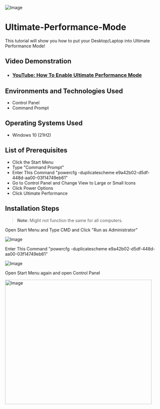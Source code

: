 <p align="center">

![Image](https://github.com/user-attachments/assets/756e7e2b-b9a1-4d52-92d0-3e64f5a35406)
</p>


<h1>Ultimate-Performance-Mode</h1>
This tutorial will show you how to put your Desktop/Laptop into Ultimate Performance Mode!


<h2>Video Demonstration</h2>

- ### [YouTube: How To Enable Ultimate Performance Mode](https://www.youtube.com/watch?v=bBdMKz18TWk)

<h2>Environments and Technologies Used</h2>

- Control Panel
- Command Prompt

<h2>Operating Systems Used </h2>

- Windows 10</b> (21H2)

<h2>List of Prerequisites</h2>

- Click the Start Menu
- Type "Command Prompt"
- Enter This Command "powercfg -duplicatescheme e9a42b02-d5df-448d-aa00-03f14749eb61" 
- Go to Control Panel and Change View to Large or Small Icons
- Click Power Options
- Click Ultimate Performance


<h2>Installation Steps</h2>

 >**Note**: Might not function the same for all computers.

Open Start Menu and Type CMD and Click "Run as Administrator"

![Image](https://github.com/user-attachments/assets/fccede71-791f-4fa3-bc16-c9df64e5dd99)

Enter This Command "powercfg -duplicatescheme e9a42b02-d5df-448d-aa00-03f14749eb61" 

![Image](https://github.com/user-attachments/assets/9d38a4b9-3537-45d3-8fb4-8072e803a2ab)

Open Start Menu again and open Control Panel

<img width="480" height="408" alt="Image" src="https://github.com/user-attachments/assets/783f0012-a2e6-460d-90d2-8d7b8487e82e" />
